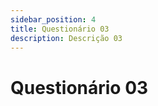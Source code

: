 ```yaml
---
sidebar_position: 4
title: Questionário 03
description: Descrição 03
---
```


# Questionário 03

